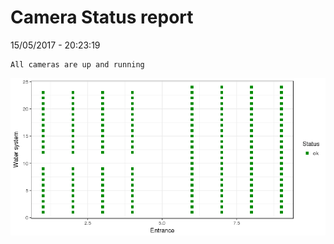 Camera Status report
================
15/05/2017 - 20:23:19

    All cameras are up and running

![](camreport_files/figure-markdown_github/unnamed-chunk-2-1.png)
